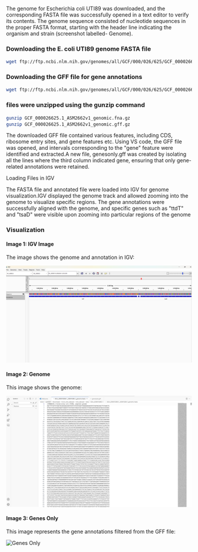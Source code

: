 The genome for Escherichia coli UTI89 was downloaded, and the corresponding FASTA file was successfully opened in a text editor to verify its contents. The genome sequence consisted of nucleotide sequences in the proper FASTA format, starting with the header line indicating the organism and strain (screenshot labelled- Genome).

### Downloading the E. coli UTI89 genome FASTA file
```bash
wget ftp://ftp.ncbi.nlm.nih.gov/genomes/all/GCF/000/026/625/GCF_000026625.1_ASM2662v1_genomic.fna.gz
```

### Downloading the GFF file for gene annotations

```bash
wget ftp://ftp.ncbi.nlm.nih.gov/genomes/all/GCF/000/026/625/GCF_000026625.1_ASM2662v1_genomic.gff.gz
```
### files were unzipped using the gunzip command

```bash
gunzip GCF_000026625.1_ASM2662v1_genomic.fna.gz
gunzip GCF_000026625.1_ASM2662v1_genomic.gff.gz
```

The downloaded GFF file contained various features, including CDS, ribosome entry sites, and gene features etc. Using VS code, the GFF file was opened, and intervals corresponding to the "gene" feature were identified and extracted.A new file, genesonly.gff was created by isolating all the lines where the third column indicated gene, ensuring that only gene-related annotations were retained.


Loading Files in IGV 

The FASTA file and annotated file were loaded into IGV for genome visualization.IGV displayed the genome track and allowed zooming into the genome to visualize specific regions. The gene annotations were successfully aligned with the genome, and specific genes such as "ttdT" and "tsaD" were visible upon zooming into particular regions of the genome

### Visualization 

#### Image 1: IGV Image
The image shows the genome and annotation in IGV:

![IGV Genome Visualization](image-1.png)

#### Image 2: Genome
This image shows the genome:

![Genome](image-2.png)

#### Image 3: Genes Only
This image represents the gene annotations filtered from the GFF file:

![Genes Only](image-3.png)




